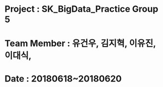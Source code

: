 # Project :  SK_BigData_Practice Group 5
# Team Member : 유건우, 김지혁, 이유진, 이대식, 
# Date : 20180618~20180620
